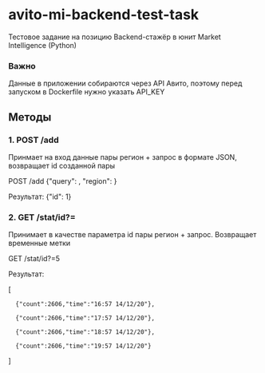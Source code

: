 # avito-mi-backend-test-task
Тестовое задание на позицию Backend-стажёр в юнит Market Intelligence (Python)
### Важно 
Данные в приложении собираются через API Авито, поэтому перед запуском в Dockerfile нужно указать API_KEY
## Методы
### 1. POST /add
Принмает на вход данные пары регион + запрос в формате JSON, возвращает id созданной пары

POST /add  {"query":  , "region": }

Результат: 
{"id": 1}

### 2. GET /stat/id?=
Принимает в качестве параметра id пары регион + запрос. Возвращает временные метки

GET /stat/id?=5

Результат:


[

      {"count":2606,"time":"16:57 14/12/20"},
  
      {"count":2606,"time":"17:57 14/12/20"},
  
      {"count":2606,"time":"18:57 14/12/20"},
  
      {"count":2606,"time":"19:57 14/12/20"}
  
]
